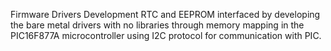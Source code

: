 Firmware Drivers Development
RTC and EEPROM interfaced by developing the bare metal drivers with no libraries through memory mapping in the PIC16F877A microcontroller using I2C protocol for communication with PIC.

